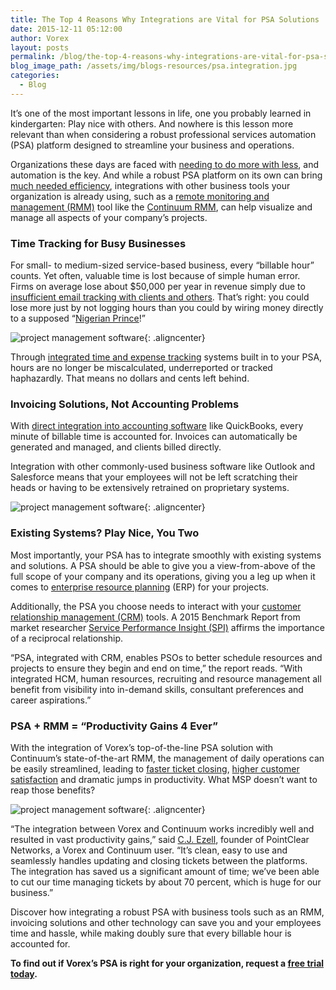 ```yaml
---
title: The Top 4 Reasons Why Integrations are Vital for PSA Solutions
date: 2015-12-11 05:12:00
author: Vorex
layout: posts
permalink: /blog/the-top-4-reasons-why-integrations-are-vital-for-psa-solutions/
blog_image_path: /assets/img/blogs-resources/psa.integration.jpg
categories:
  - Blog
---
```



It’s one of the most important lessons in life, one you probably learned in kindergarten: Play nice with others. And nowhere is this lesson more relevant than when considering a robust professional services automation (PSA) platform designed to streamline your business and operations.<!--more-->

Organizations these days are faced with [needing to do more with less](https://diginomica.com/2015/12/02/why-modern-service-businesses-must-unite-services-sales-and-hr/#.VmiJVt-rSRs), and automation is the key. And while a robust PSA platform on its own can bring [much needed efficiency](http://www.mspbusinessmanagement.com/blog/does-my-msp-need-psa-tool), integrations with other business tools your organization is already using, such as a [remote monitoring and management (RMM)](http://www.continuum.net/solutions/rmm-software/remote-monitoring-and-management) tool like the [Continuum RMM](http://www.vorex.com/navigate-2015-vorex-and-continuum-integrate-for-better-business-workflows-and-customer-service/), can help visualize and manage all aspects of your company’s projects.

### Time Tracking for Busy Businesses

For small- to medium-sized service-based business, every “billable hour” counts. Yet often, valuable time is lost because of simple human error. Firms on average lose about $50,000 per year in revenue simply due to [insufficient email tracking with clients and others](https://hbr.org/2015/01/workers-are-bad-at-filling-out-timesheets-and-it-costs-billions-a-day). That’s right: you could lose more just by not logging hours than you could by wiring money directly to a supposed “[Nigerian Prince](https://www.bbb.org/new-york-city/get-consumer-help/articles/the-nigerian-prince-old-scam-new-twist/)!”

![project management software](https://media.giphy.com/media/tjaTfEwQTxjZ6/giphy.gif){: .aligncenter}

Through [integrated time and expense tracking](http://www.vorex.com/the-1-hack-for-capturing-billable-hours-without-error/) systems built in to your PSA, hours are no longer be miscalculated, underreported or tracked haphazardly. That means no dollars and cents left behind.

### Invoicing Solutions, Not Accounting Problems

With [direct integration into accounting software](http://www.vorex.com/media/new-vorex-winter-2015-release-simplifies-online-project-management-for-smbs-and-professional-services-organizations/) like QuickBooks, every minute of billable time is accounted for. Invoices can automatically be generated and managed, and clients billed directly.

Integration with other commonly-used business software like Outlook and Salesforce means that your employees will not be left scratching their heads or having to be extensively retrained on proprietary systems.

![project management software](https://media.giphy.com/media/VUdLlDsKlQi5i/giphy.gif){: .aligncenter}

### Existing Systems? Play Nice, You Two

Most importantly, your PSA has to integrate smoothly with existing systems and solutions. A PSA should be able to give you a view-from-above of the full scope of your company and its operations, giving you a leg up when it comes to [enterprise resource planning](http://www.vorex.com/characteristics-of-a-modern-erp/) (ERP) for your projects.

Additionally, the PSA you choose needs to interact with your [customer relationship management (CRM)](http://www.vorex.com/product/customer-relationship-management/) tools. A 2015 Benchmark Report from market researcher [Service Performance Insight (SPI)](http://www.spiresearch.com/psmaturitymodel/2015-best-of-the-best.html) affirms the importance of a reciprocal relationship.

“PSA, integrated with CRM, enables PSOs to better schedule resources and projects to ensure they begin and end on time,” the report reads. “With integrated HCM, human resources, recruiting and resource management all benefit from visibility into in-demand skills, consultant preferences and career aspirations.”

### PSA + RMM = “Productivity Gains 4 Ever”

With the integration of Vorex’s top-of-the-line PSA solution with Continuum’s state-of-the-art RMM, the management of daily operations can be easily streamlined, leading to [faster ticket closing](http://www.vorex.com/media/vorex-and-continuum-launch-platform-integration-to-streamline-ticketing-and-workflows-for-increased-time-savings-and-productivity/), [higher customer satisfaction](http://www.vorex.com/how-a-good-psa-positively-impacts-customer-service/) and dramatic jumps in productivity. What MSP doesn’t want to reap those benefits?

![project management software](https://media.giphy.com/media/10CbsWczvVvC3S/giphy.gif){: .aligncenter}

“The integration between Vorex and Continuum works incredibly well and resulted in vast productivity gains,” said [C.J. Ezell](http://www.vorex.com/media/vorex-and-continuum-launch-platform-integration-to-streamline-ticketing-and-workflows-for-increased-time-savings-and-productivity/), founder of PointClear Networks, a Vorex and Continuum user. “It’s clean, easy to use and seamlessly handles updating and closing tickets between the platforms. The integration has saved us a significant amount of time; we’ve been able to cut our time managing tickets by about 70 percent, which is huge for our business.”

Discover how integrating a robust PSA with business tools such as an RMM, invoicing solutions and other technology can save you and your employees time and hassle, while making doubly sure that every billable hour is accounted for.

**To find out if Vorex’s PSA is right for your organization, request a [free trial today](http://www.vorex.com/free-trial/).**